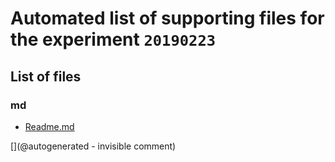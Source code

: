 # Automated list of supporting files for the __experiment `20190223`__

## List of files

### md

* [Readme.md](/matty/pHATrick/20190223/Readme.md)


[](@autogenerated - invisible comment)